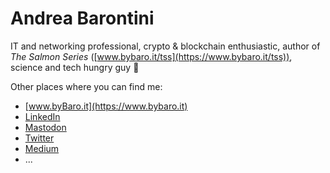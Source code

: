 # Andrea Barontini

IT and networking professional, crypto & blockchain enthusiastic, author of _The Salmon Series_ ([www.bybaro.it/tss](https://www.bybaro.it/tss)), science and tech hungry guy 🙂

Other places where you can find me:

* [www.byBaro.it](https://www.bybaro.it)
* [LinkedIn](https://linkedin.com/in/andreabarontini)
* [Mastodon](https://ioc.exchange/@baro77)
* [Twitter](https://twitter.com/andreabaro77)
* [Medium](https://baro77.medium.com)
* ...
